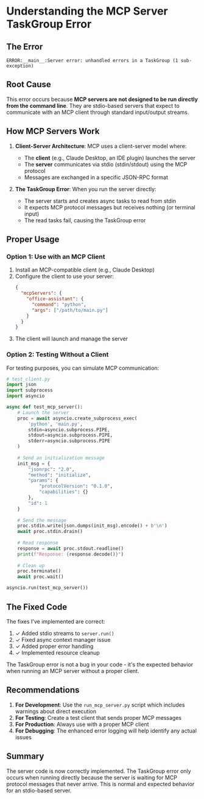 # Understanding the MCP Server TaskGroup Error

## The Error
```
ERROR:__main__:Server error: unhandled errors in a TaskGroup (1 sub-exception)
```

## Root Cause

This error occurs because **MCP servers are not designed to be run directly from the command line**. They are stdio-based servers that expect to communicate with an MCP client through standard input/output streams.

## How MCP Servers Work

1. **Client-Server Architecture**: MCP uses a client-server model where:
   - The **client** (e.g., Claude Desktop, an IDE plugin) launches the server
   - The **server** communicates via stdio (stdin/stdout) using the MCP protocol
   - Messages are exchanged in a specific JSON-RPC format

2. **The TaskGroup Error**: When you run the server directly:
   - The server starts and creates async tasks to read from stdin
   - It expects MCP protocol messages but receives nothing (or terminal input)
   - The read tasks fail, causing the TaskGroup error

## Proper Usage

### Option 1: Use with an MCP Client

1. Install an MCP-compatible client (e.g., Claude Desktop)
2. Configure the client to use your server:
   ```json
   {
     "mcpServers": {
       "office-assistant": {
         "command": "python",
         "args": ["/path/to/main.py"]
       }
     }
   }
   ```
3. The client will launch and manage the server

### Option 2: Testing Without a Client

For testing purposes, you can simulate MCP communication:

```python
# test_client.py
import json
import subprocess
import asyncio

async def test_mcp_server():
    # Launch the server
    proc = await asyncio.create_subprocess_exec(
        'python', 'main.py',
        stdin=asyncio.subprocess.PIPE,
        stdout=asyncio.subprocess.PIPE,
        stderr=asyncio.subprocess.PIPE
    )
    
    # Send an initialization message
    init_msg = {
        "jsonrpc": "2.0",
        "method": "initialize",
        "params": {
            "protocolVersion": "0.1.0",
            "capabilities": {}
        },
        "id": 1
    }
    
    # Send the message
    proc.stdin.write(json.dumps(init_msg).encode() + b'\n')
    await proc.stdin.drain()
    
    # Read response
    response = await proc.stdout.readline()
    print(f"Response: {response.decode()}")
    
    # Clean up
    proc.terminate()
    await proc.wait()

asyncio.run(test_mcp_server())
```

## The Fixed Code

The fixes I've implemented are correct:
1. ✓ Added stdio streams to `server.run()`
2. ✓ Fixed async context manager issue
3. ✓ Added proper error handling
4. ✓ Implemented resource cleanup

The TaskGroup error is not a bug in your code - it's the expected behavior when running an MCP server without a proper client.

## Recommendations

1. **For Development**: Use the `run_mcp_server.py` script which includes warnings about direct execution
2. **For Testing**: Create a test client that sends proper MCP messages
3. **For Production**: Always use with a proper MCP client
4. **For Debugging**: The enhanced error logging will help identify any actual issues

## Summary

The server code is now correctly implemented. The TaskGroup error only occurs when running directly because the server is waiting for MCP protocol messages that never arrive. This is normal and expected behavior for an stdio-based server.